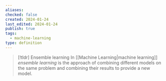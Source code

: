 ```yaml
---
aliases: 
checked: false
created: 2024-01-24
last_edited: 2024-01-24
publish: true
tags:
  - machine-learning
type: definition
---
```

>[!tldr] Ensemble learning
>In [[Machine Learning|machine learning]] *ensemble learning* is the approach of combining different models on the same problem and combining their results to provide a new model.

